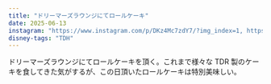 ```yaml
---
title: "ドリーマーズラウンジにてロールケーキ"
date: 2025-06-13
instagram: "https://www.instagram.com/p/DKz4Mc7zdY7/?img_index=1, https://www.instagram.com/p/DK1hm14Tr76/?img_index=1"
disney-tags: "TDH"
---
```


ドリーマーズラウンジにてロールケーキを頂く。これまで様々な TDR 製のケーキを食してきた気がするが、この日頂いたロールケーキは特別美味しい。 